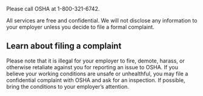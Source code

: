 ---
---

Please call OSHA at 1-800-321-6742.

All services are free and confidential. We will not disclose any information to your employer unless you decide to file a formal complaint.

## Learn about filing a complaint

Please note that it is illegal for your employer to fire, demote, harass, or otherwise retaliate against you for reporting an issue to OSHA. If you believe your working conditions are unsafe or unhealthful, you may file a confidential complaint with OSHA and ask for an inspection. If possible, bring the conditions to your employer’s attention.
